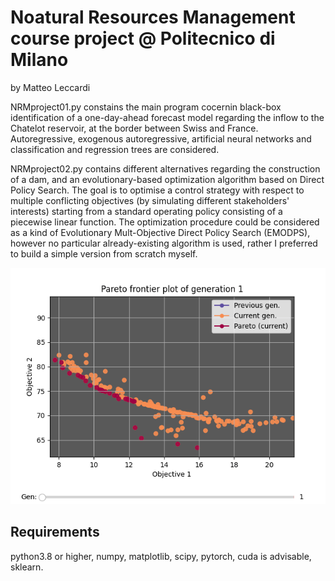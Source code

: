 # Noatural Resources Management course project @ Politecnico di Milano
by Matteo Leccardi

NRMproject01.py constains the main program cocernin black-box identification of a one-day-ahead forecast model regarding the inflow to the Chatelot reservoir, at the border between Swiss and France. Autoregressive, exogenous autoregressive, artificial neural networks and classification and regression trees are considered.

NRMproject02.py contains different alternatives regarding the construction of a dam, and an evolutionary-based optimization algorithm based on Direct Policy Search. The goal is to optimise a control strategy with respect to multiple conflicting objectives (by simulating different stakeholders' interests) starting from a standard operating policy consisting of a piecewise linear function.
The optimization procedure could be considered as a kind of Evolutionary Mult-Objective Direct Policy Search (EMODPS), however no particular already-existing algorithm is used, rather I preferred to build a simple version from scratch myself.

<img src="https://raw.githubusercontent.com/Matteoleccardi/2020NaturalResourcesManagement/main/Figures/gifs_persistence_density_aware/pareto_slider.gif" />

## Requirements
python3.8 or higher, numpy, matplotlib, scipy, pytorch, cuda is advisable, sklearn.
